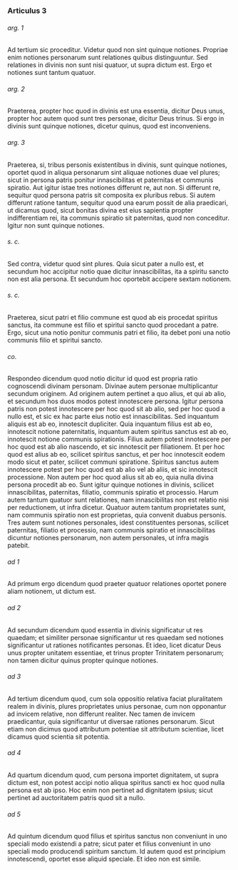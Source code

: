 ### Articulus 3

###### arg. 1
Ad tertium sic proceditur. Videtur quod non sint quinque notiones. Propriae enim notiones personarum sunt relationes quibus distinguuntur. Sed relationes in divinis non sunt nisi quatuor, ut supra dictum est. Ergo et notiones sunt tantum quatuor.

###### arg. 2
Praeterea, propter hoc quod in divinis est una essentia, dicitur Deus unus, propter hoc autem quod sunt tres personae, dicitur Deus trinus. Si ergo in divinis sunt quinque notiones, dicetur quinus, quod est inconveniens.

###### arg. 3
Praeterea, si, tribus personis existentibus in divinis, sunt quinque notiones, oportet quod in aliqua personarum sint aliquae notiones duae vel plures; sicut in persona patris ponitur innascibilitas et paternitas et communis spiratio. Aut igitur istae tres notiones differunt re, aut non. Si differunt re, sequitur quod persona patris sit composita ex pluribus rebus. Si autem differunt ratione tantum, sequitur quod una earum possit de alia praedicari, ut dicamus quod, sicut bonitas divina est eius sapientia propter indifferentiam rei, ita communis spiratio sit paternitas, quod non conceditur. Igitur non sunt quinque notiones.

###### s. c.
Sed contra, videtur quod sint plures. Quia sicut pater a nullo est, et secundum hoc accipitur notio quae dicitur innascibilitas, ita a spiritu sancto non est alia persona. Et secundum hoc oportebit accipere sextam notionem.

###### s. c.
Praeterea, sicut patri et filio commune est quod ab eis procedat spiritus sanctus, ita commune est filio et spiritui sancto quod procedant a patre. Ergo, sicut una notio ponitur communis patri et filio, ita debet poni una notio communis filio et spiritui sancto.

###### co.
Respondeo dicendum quod notio dicitur id quod est propria ratio cognoscendi divinam personam. Divinae autem personae multiplicantur secundum originem. Ad originem autem pertinet a quo alius, et qui ab alio, et secundum hos duos modos potest innotescere persona. Igitur persona patris non potest innotescere per hoc quod sit ab alio, sed per hoc quod a nullo est, et sic ex hac parte eius notio est innascibilitas. Sed inquantum aliquis est ab eo, innotescit dupliciter. Quia inquantum filius est ab eo, innotescit notione paternitatis, inquantum autem spiritus sanctus est ab eo, innotescit notione communis spirationis. Filius autem potest innotescere per hoc quod est ab alio nascendo, et sic innotescit per filiationem. Et per hoc quod est alius ab eo, scilicet spiritus sanctus, et per hoc innotescit eodem modo sicut et pater, scilicet communi spiratione. Spiritus sanctus autem innotescere potest per hoc quod est ab alio vel ab aliis, et sic innotescit processione. Non autem per hoc quod alius sit ab eo, quia nulla divina persona procedit ab eo. Sunt igitur quinque notiones in divinis, scilicet innascibilitas, paternitas, filiatio, communis spiratio et processio. Harum autem tantum quatuor sunt relationes, nam innascibilitas non est relatio nisi per reductionem, ut infra dicetur. Quatuor autem tantum proprietates sunt, nam communis spiratio non est proprietas, quia convenit duabus personis. Tres autem sunt notiones personales, idest constituentes personas, scilicet paternitas, filiatio et processio, nam communis spiratio et innascibilitas dicuntur notiones personarum, non autem personales, ut infra magis patebit.

###### ad 1
Ad primum ergo dicendum quod praeter quatuor relationes oportet ponere aliam notionem, ut dictum est.

###### ad 2
Ad secundum dicendum quod essentia in divinis significatur ut res quaedam; et similiter personae significantur ut res quaedam sed notiones significantur ut rationes notificantes personas. Et ideo, licet dicatur Deus unus propter unitatem essentiae, et trinus propter Trinitatem personarum; non tamen dicitur quinus propter quinque notiones.

###### ad 3
Ad tertium dicendum quod, cum sola oppositio relativa faciat pluralitatem realem in divinis, plures proprietates unius personae, cum non opponantur ad invicem relative, non differunt realiter. Nec tamen de invicem praedicantur, quia significantur ut diversae rationes personarum. Sicut etiam non dicimus quod attributum potentiae sit attributum scientiae, licet dicamus quod scientia sit potentia.

###### ad 4
Ad quartum dicendum quod, cum persona importet dignitatem, ut supra dictum est, non potest accipi notio aliqua spiritus sancti ex hoc quod nulla persona est ab ipso. Hoc enim non pertinet ad dignitatem ipsius; sicut pertinet ad auctoritatem patris quod sit a nullo.

###### ad 5
Ad quintum dicendum quod filius et spiritus sanctus non conveniunt in uno speciali modo existendi a patre; sicut pater et filius conveniunt in uno speciali modo producendi spiritum sanctum. Id autem quod est principium innotescendi, oportet esse aliquid speciale. Et ideo non est simile.

